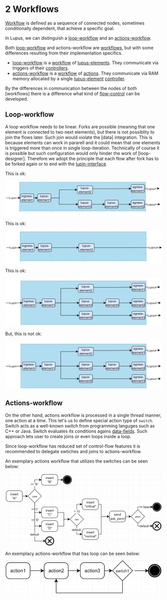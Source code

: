 # 2 Workflows

[Workflow](defs.md#workflow) is defined as a sequence of connected nodes, sometimes conditionally dependent, that achieve a specific goal. 

In Lupus, we can distinguish a [loop-workflow](defs.md#loop-workflow) and an [actions-workflow](defs.md#actions-workflow).

Both [loop-workflow](defs.md#loop-workflow) and actions-workflow are [workflows](defs.md#workflow), but with some differences resulting from their implementation specifics.
- [loop-workflow](defs.md#loop-workflow) is a [workflow](defs.md#workflow) of [lupus-elements](defs.md#lupus-element). They communicate via triggers of their [controllers](defs.md#controller). 
- [actions-workflow](defs.md#actions-workflow) is a [workflow](defs.md#workflow) of [actions](defs.md#action). They communicate via RAM memory allocated by a single [lupus-element](defs.md#lupus-element) [controller](defs.md#controller). 

By the differences in communication between the nodes of both [workflows] there is a difference what kind of [flow-control](defs.md#flow-control) can be developed.

## Loop-workflow

A loop workflow needs to be linear. Forks are possible (meaning that one element is connected to two next elements), but there is not possiblity to join the flows later. Such join would violate the [data] integration. This is because elements can work in pararell and it could mean that one elements is triggered more than once in single loop-iteration. Technically of course it is possible but such configuration would only hinder the work of [loop-designer]. Therefore we adopt the principle that each flow after fork has to be forked again or to end with the [lupin-interface](defs.md#lupin-interface).

This is ok:

![](../_img/75.png)

This is ok:

![](../_img/76.png)

This is ok:

![](../_img/77.png)

But, this is not ok:

![](../_img/77.png)

## Actions-workflow

On the other hand, actions workflow is processed in a single thread manner, one action at a time. This let's us to define special action type of `switch`. Switch acts as a well-known switch from programming languges such as C++ or Java. Switch evaluates its conditions agains [data-fields](defs.md#data-field). Such approach lets user to create joins or even loops inside a loop. 

Since loop-workflow has reduced set of control-flow features it is recommended to delegate swtiches and joins to actions-workflow.

An exemplary actions workflow that utilizes the switches can be seen below:

![](../_img/79.png)

An exemplacy actions-workflow that has loop can be seen below:

![](../_img/80.png)

